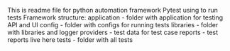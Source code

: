 This is readme file for python automation framework
Pytest using to run tests
Framework structure:
application - folder with application for testing API and UI
config - folder with configs for running tests 
libraries - folder with libraries and logger
providers - test data for test case
reports - test reports live here
tests - folder with all tests 